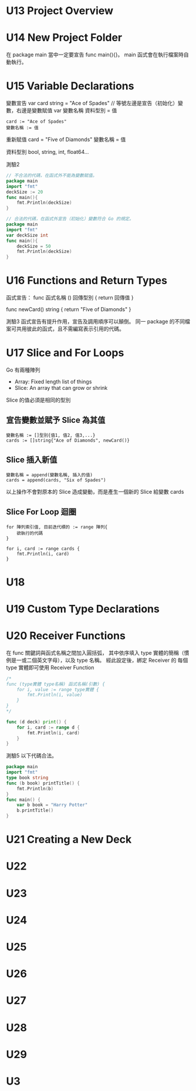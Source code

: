 # U13 Project Overview

# U14 New Project Folder

在 package main 當中一定要宣告 func main(){}。
main 函式會在執行檔案時自動執行。

# U15 Variable Declarations
變數宣告
	var card string = "Ace of Spades" // 等號左邊是宣告（初始化）變數，右邊是變數賦值
    var 變數名稱 資料型別 = 值

    card := "Ace of Spades"
    變數名稱 := 值

重新賦值
    card = "Five of Diamonds"
    變數名稱 = 值


資料型別
bool, string, int, float64...

測驗2
```Go
// 不合法的代碼，在函式外不能為變數賦值。
package main
import "fmt"
deckSize := 20
func main(){
    fmt.Println(deckSize)
}
```

```Go
// 合法的代碼，在函式外宣告（初始化）變數符合 Go 的規定。
package main
import "fmt"
var deckSize int
func main(){
    deckSize = 50
    fmt.Println(deckSize)
}
```

# U16 Functions and Return Types
函式宣告：
func 函式名稱 () 回傳型別 {
    return 回傳值
}

func newCard() string {
	return "Five of Diamonds"
}

測驗3
函式宣告有提升作用，宣告及調用順序可以顛倒。
同一 package 的不同檔案可共用彼此的函式，且不需編寫表示引用的代碼。

# U17 Slice and For Loops
Go 有兩種陣列
- Array: Fixed length list of things
- Slice: An array that can grow or shrink

Slice 的值必須是相同的型別

## 宣告變數並賦予 Slice 為其值

    變數名稱 := []型別{值1, 值2, 值3,...}
	cards := []string{"Ace of Diamonds", newCard()}

## Slice 插入新值

    變數名稱 = append(變數名稱, 插入的值)
	cards = append(cards, "Six of Spades")

以上操作不會對原本的 Slice 造成變動，而是產生一個新的 Slice 給變數 cards

## Slice For Loop 迴圈

    for 陣列索引值, 目前迭代標的 := range 陣列{
        欲執行的代碼
    }

	for i, card := range cards {
		fmt.Println(i, card)
	}

# U18
# U19 Custom Type Declarations
# U20 Receiver Functions
在 func 關鍵詞與函式名稱之間加入圓括弧，
其中依序填入 type 實體的簡稱（慣例是一或二個英文字母），以及 type 名稱。
經此設定後，綁定 Receiver 的 每個 type 實體即可使用 Receiver Function 
```Go
/*
func (type實體 type名稱) 函式名稱(引數) {
	for i, value := range type實體 {
		fmt.Println(i, value)
	}
}
*/ 

func (d deck) print() {
	for i, card := range d {
		fmt.Println(i, card)
	}
}
```

測驗5
以下代碼合法。
```Go
package main
import "fmt"
type book string
func (b book) printTitle() {
    fmt.Println(b)
}
func main() {
    var b book = "Harry Potter"
    b.printTitle()
}
```
# U21 Creating a New Deck

# U22
# U23
# U24
# U25
# U26
# U27
# U28
# U29
# U3
